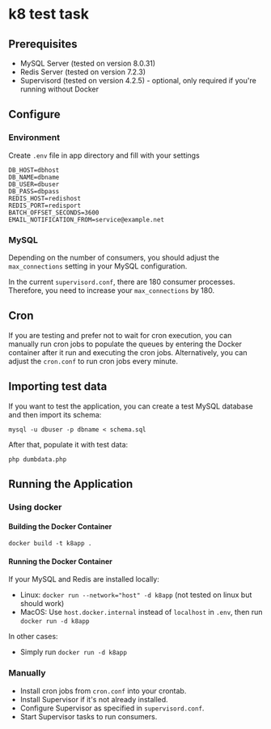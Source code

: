 # k8 test task

## Prerequisites
- MySQL Server (tested on version 8.0.31)
- Redis Server (tested on version 7.2.3)
- Supervisord (tested on version 4.2.5) - optional, only required if you're running without Docker

## Configure

### Environment
Create `.env` file in app directory and fill with your settings

```
DB_HOST=dbhost
DB_NAME=dbname
DB_USER=dbuser
DB_PASS=dbpass
REDIS_HOST=redishost
REDIS_PORT=redisport
BATCH_OFFSET_SECONDS=3600
EMAIL_NOTIFICATION_FROM=service@example.net
```

### MySQL

Depending on the number of consumers, you should adjust the `max_connections` setting in your MySQL configuration.

In the current `supervisord.conf`, there are 180 consumer processes.
Therefore, you need to increase your `max_connections` by 180.

## Cron

If you are testing and prefer not to wait for cron execution, you can manually run cron jobs to populate the queues by entering the Docker container after it run and executing the cron jobs.
Alternatively, you can adjust the `cron.conf` to run cron jobs every minute.

## Importing test data
If you want to test the application, you can create a test MySQL database and then import its schema:

`mysql -u dbuser -p dbname < schema.sql`

After that, populate it with test data:

`php dumbdata.php`

## Running the Application

### Using docker

#### Building the Docker Container

`docker build -t k8app .`

#### Running the Docker Container

If your MySQL and Redis are installed locally:
 - Linux: `docker run --network="host" -d k8app` (not tested on linux but should work)
 - MacOS: Use `host.docker.internal` instead of `localhost` in `.env`, then run `docker run -d k8app`

In other cases:
 - Simply run `docker run -d k8app`

### Manually

- Install cron jobs from `cron.conf` into your crontab.
- Install Supervisor if it's not already installed.
- Configure Supervisor as specified in `supervisord.conf`.
- Start Supervisor tasks to run consumers.
